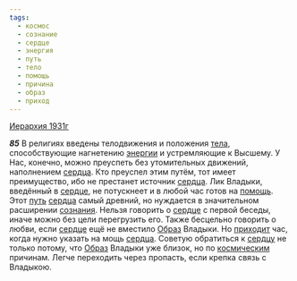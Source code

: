 ```yaml
---
tags:
  - космос
  - сознание
  - сердце
  - энергия
  - путь
  - тело
  - помощь
  - причина
  - образ
  - приход
---
```


[Иерархия 1931г](/agni/1931)

___85___
В религиях введены телодвижения и положения [тела](/tag/#тело), способствующие нагнетению [энергии](/tag/#энергия) и устремляющие к Высшему. У Нас, конечно, можно преуспеть без утомительных движений, наполнением [сердца](/tag/#[сердце](/tag/#сердце)). Кто преуспел этим путём, тот имеет преимущество, ибо не престанет источник [сердца](/tag/#[сердце](/tag/#сердце)). Лик Владыки, введённый в [сердце](/tag/#сердце), не потускнеет и в любой час готов на [помощь](/tag/#помощь). Этот [путь](/tag/#путь) [сердца](/tag/#[сердце](/tag/#сердце)) самый древний, но нуждается в значительном расширении [сознания](/tag/#сознание). Нельзя говорить о [сердце](/tag/#сердце) с первой беседы, иначе можно без цели перегрузить его. Также бесцельно говорить о любви, если [сердце](/tag/#сердце) ещё не вместило [Образ](/tag/#образ) Владыки. Но [приходит](/tag/#приход) час, когда нужно указать на мощь [сердца](/tag/#[сердце](/tag/#сердце)). Советую обратиться к [сердцу](/tag/#сердце) не только потому, что [Образ](/tag/#образ) Владыки уже близок, но по [космическим](/tag/#космос) причинам. Легче переходить через пропасть, если крепка связь с Владыкою.   

